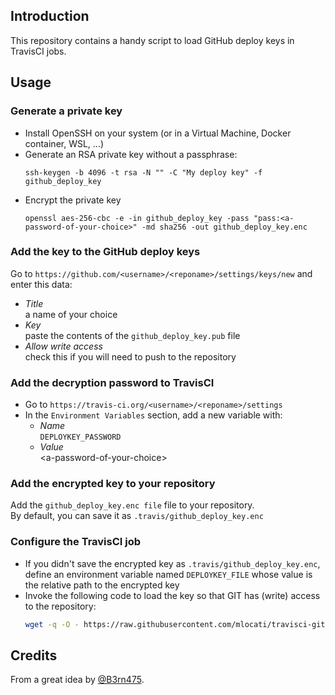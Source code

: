 ## Introduction

This repository contains a handy script to load GitHub deploy keys in TravisCI jobs.


## Usage

### Generate a private key

- Install OpenSSH on your system (or in a Virtual Machine, Docker container, WSL, ...)
- Generate an RSA private key without a passphrase:
    ```
    ssh-keygen -b 4096 -t rsa -N "" -C "My deploy key" -f github_deploy_key
    ```
- Encrypt the private key
    ```
    openssl aes-256-cbc -e -in github_deploy_key -pass "pass:<a-password-of-your-choice>" -md sha256 -out github_deploy_key.enc
    ```

### Add the key to the GitHub deploy keys

Go to `https://github.com/<username>/<reponame>/settings/keys/new` and enter this data:
  - *Title*  
    a name of your choice
  - *Key*  
    paste the contents of the `github_deploy_key.pub` file
  - *Allow write access*  
    check this if you will need to push to the repository

### Add the decryption password to TravisCI

- Go to `https://travis-ci.org/<username>/<reponame>/settings`
- In the `Environment Variables` section, add a new variable with:
  - *Name*  
    `DEPLOYKEY_PASSWORD`
  - *Value*  
    &lt;a-password-of-your-choice&gt;

### Add the encrypted key to your repository

Add the `github_deploy_key.enc file` file to your repository.  
By default, you can save it as `.travis/github_deploy_key.enc`

### Configure the TravisCI job

- If you didn't save the encrypted key as `.travis/github_deploy_key.enc`, define an environment variable named `DEPLOYKEY_FILE` whose value is the relative path to the encrypted key
- Invoke the following code to load the key so that GIT has (write) access to the repository:
    ```sh
    wget -q -O - https://raw.githubusercontent.com/mlocati/travisci-github-deploy-key/master/load-deploy-key.sh | sh
    ```

## Credits

From a great idea by [@B3rn475](https://github.com/B3rn475).
